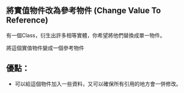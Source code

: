 ## 將實值物件改為參考物件 (Change Value To Reference)

有一個Class，衍生出許多相等實體，你希望將他們替換成單一物件。

將這個實值物件變成一個參考物件

## 優點：
* 可以給這個物件加入一些資料，又可以確保所有引用的地方會一併修改。




